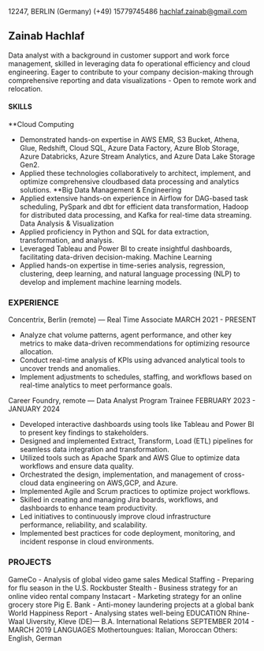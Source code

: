 12247, BERLIN (Germany)
(+49) 15779745486
hachlaf.zainab@gmail.com


## Zainab Hachlaf
Data analyst with a background in customer support and work force management, skilled in leveraging data fo operational efficiency and cloud engineering. Eager to contribute to your company decision-making through comprehensive reporting and data visualizations - Open to remote work and relocation.


#### SKILLS
**Cloud Computing
- Demonstrated hands-on expertise in AWS EMR, S3 Bucket, Athena, Glue, Redshift, Cloud SQL, Azure Data Factory, Azure Blob Storage, Azure Databricks, Azure Stream Analytics, and Azure Data Lake Storage Gen2.
- Applied these technologies collaboratively to architect, implement, and optimize comprehensive cloudbased data processing and analytics solutions.
**Big Data Management & Engineering
- Applied extensive hands-on experience in Airflow for DAG-based task scheduling, PySpark and dbt for efficient data transformation, Hadoop for distributed data processing, and Kafka for real-time data streaming.
Data Analysis & Visualization
- Applied proficiency in Python and SQL for data extraction, transformation, and analysis. 
- Leveraged Tableau and Power BI to create insightful dashboards, facilitating data-driven decision-making.
Machine Learning
- Applied hands-on expertise in time-series analysis, regression, clustering, deep learning, and natural language processing (NLP) to develop and implement machine learning models.

### EXPERIENCE
Concentrix, Berlin (remote) — Real Time Associate
MARCH 2021 - PRESENT
- Analyze chat volume patterns, agent performance, and other key metrics to make data-driven recommendations for optimizing resource allocation.
- Conduct real-time analysis of KPIs using advanced analytical tools to uncover trends and anomalies.
- Implement adjustments to schedules, staffing, and workflows based on real-time analytics to meet performance goals.

Career Foundry, remote — Data Analyst Program Trainee
FEBRUARY 2023 - JANUARY 2024
- Developed interactive dashboards using tools like Tableau and Power BI to present key findings to stakeholders.
- Designed and implemented Extract, Transform, Load (ETL) pipelines for seamless data integration and transformation.
- Utilized tools such as Apache Spark and AWS Glue to optimize data workflows and ensure data quality.
- Orchestrated the design, implementation, and management of cross-cloud data engineering on AWS,GCP, and Azure.
- Implemented Agile and Scrum practices to optimize project workflows.
- Skilled in creating and managing Jira boards, workflows, and dashboards to enhance team productivity.
- Led initiatives to continuously improve cloud infrastructure performance, reliability, and scalability.
- Implemented best practices for code deployment, monitoring, and incident response in cloud environments.

### PROJECTS
GameCo - Analysis of global video game sales
Medical Staffing - Preparing for flu season in the U.S.
Rockbuster Stealth - Business strategy for an online video rental company
Instacart - Marketing strategy for an online grocery store
Pig E. Bank - Anti-money laundering projects at a global bank
World Happiness Report - Analysing states well-being
EDUCATION
Rhine-Waal Uiversity, Kleve (DE)— B.A. International Relations 
SEPTEMBER 2014 - MARCH 2019
LANGUAGES
Mothertoungues: Italian, Moroccan
Others: English, German
